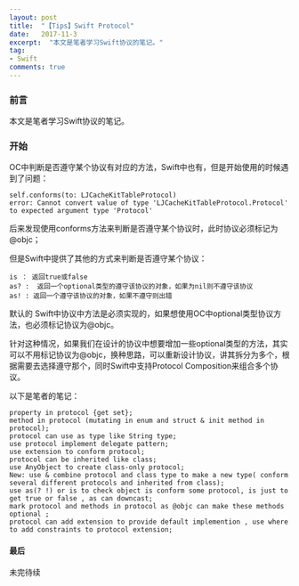 ```yaml
---
layout: post
title:  "【Tips】Swift Protocol"
date:   2017-11-3
excerpt:  "本文是笔者学习Swift协议的笔记。"
tag:
- Swift
comments: true
---
```


### 前言

本文是笔者学习Swift协议的笔记。

### 开始

OC中判断是否遵守某个协议有对应的方法，Swift中也有，但是开始使用的时候遇到了问题：

```
self.conforms(to: LJCacheKitTableProtocol) 
error: Cannot convert value of type 'LJCacheKitTableProtocol.Protocol' to expected argument type 'Protocol'
```

后来发现使用conforms方法来判断是否遵守某个协议时，此时协议必须标记为@objc；

但是Swift中提供了其他的方式来判断是否遵守某个协议：

```
is ： 返回true或false
as? :  返回一个optional类型的遵守该协议的对象，如果为nil则不遵守该协议
as! : 返回一个遵守该协议的对象，如果不遵守则出错
```

默认的 Swift中协议中方法是必须实现的，如果想使用OC中optional类型协议方法，也必须标记协议为@objc。

针对这种情况，如果我们在设计的协议中想要增加一些optional类型的方法，其实可以不用标记协议为@objc，换种思路，可以重新设计协议，讲其拆分为多个，根据需要去选择遵守那个，同时Swift中支持Protocol Composition来组合多个协议。


以下是笔者的笔记：

```
property in protocol {get set};
method in protocol (mutating in enum and struct & init method in protocol);
protocol can use as type like String type;
use protocol implement delegate pattern;
use extension to conform protocol;
protocol can be inherited like class;
use AnyObject to create class-only protocol;
New: use & combine protocol and class type to make a new type( conform several different protocols and inherited from class);
use as(? !) or is to check object is conform some protocol, is just to get true or false , as can downcast;
mark protocol and methods in protocol as @objc can make these methods optional ;
protocol can add extension to provide default implemention , use where to add constraints to protocol extension;
```

#### 最后

未完待续
